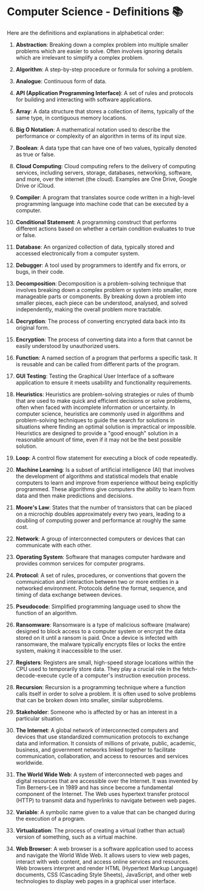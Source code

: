 # Computer Science - Definitions 📚

Here are the definitions and explanations in alphabetical order:

1. **Abstraction**: Breaking down a complex problem into multiple smaller problems which are easier to solve. Often involves ignoring details which are irrelevant to simplify a complex problem.

2. **Algorithm**: A step-by-step procedure or formula for solving a problem.

3. **Analogue**: Continuous form of data.

4. **API (Application Programming Interface)**: A set of rules and protocols for building and interacting with software applications.

5. **Array**: A data structure that stores a collection of items, typically of the same type, in contiguous memory locations.

6. **Big O Notation**: A mathematical notation used to describe the performance or complexity of an algorithm in terms of its input size.

7. **Boolean**: A data type that can have one of two values, typically denoted as true or false.

8. **Cloud Computing**: Cloud computing refers to the delivery of computing services, including servers, storage, databases, networking, software, and more, over the internet (the cloud). Examples are One Drive, Google Drive or iCloud.

9. **Compiler**: A program that translates source code written in a high-level programming language into machine code that can be executed by a computer.

10. **Conditional Statement**: A programming construct that performs different actions based on whether a certain condition evaluates to true or false.

11. **Database**: An organized collection of data, typically stored and accessed electronically from a computer system.

12. **Debugger**: A tool used by programmers to identify and fix errors, or bugs, in their code.

13. **Decomposition**: Decomposition is a problem-solving technique that involves breaking down a complex problem or system into smaller, more manageable parts or components. By breaking down a problem into smaller pieces, each piece can be understood, analysed, and solved independently, making the overall problem more tractable.

14. **Decryption**: The process of converting encrypted data back into its original form.

15. **Encryption**: The process of converting data into a form that cannot be easily understood by unauthorized users.

16. **Function**: A named section of a program that performs a specific task. It is reusable and can be called from different parts of the program.

17. **GUI Testing**: Testing the Graphical User Interface of a software application to ensure it meets usability and functionality requirements.

18. **Heuristics**: Heuristics are problem-solving strategies or rules of thumb that are used to make quick and efficient decisions or solve problems, often when faced with incomplete information or uncertainty. In computer science, heuristics are commonly used in algorithms and problem-solving techniques to guide the search for solutions in situations where finding an optimal solution is impractical or impossible. Heuristics are designed to provide a "good enough" solution in a reasonable amount of time, even if it may not be the best possible solution.

19. **Loop**: A control flow statement for executing a block of code repeatedly.

20. **Machine Learning**: Is a subset of artificial intelligence (AI) that involves the development of algorithms and statistical models that enable computers to learn and improve from experience without being explicitly programmed. These algorithms give computers the ability to learn from data and then make predictions and decisions.

21. **Moore's Law**: States that the number of transistors that can be placed on a microchip doubles approximately every two years, leading to a doubling of computing power and performance at roughly the same cost.

22. **Network**: A group of interconnected computers or devices that can communicate with each other.

23. **Operating System**: Software that manages computer hardware and provides common services for computer programs.

24. **Protocol**: A set of rules, procedures, or conventions that govern the communication and interaction between two or more entities in a networked environment. Protocols define the format, sequence, and timing of data exchange between devices.

25. **Pseudocode**: Simplified programming language used to show the function of an algorithm.

26. **Ransomware**: Ransomware is a type of malicious software (malware) designed to block access to a computer system or encrypt the data stored on it until a ransom is paid. Once a device is infected with ransomware, the malware typically encrypts files or locks the entire system, making it inaccessible to the user.

27. **Registers**: Registers are small, high-speed storage locations within the CPU used to temporarily store data. They play a crucial role in the fetch-decode-execute cycle of a computer's instruction execution process.

28. **Recursion**: Recursion is a programming technique where a function calls itself in order to solve a problem. It is often used to solve problems that can be broken down into smaller, similar subproblems.

29. **Stakeholder**: Someone who is affected by or has an interest in a particular situation.

30. **The Internet**: A global network of interconnected computers and devices that use standardized communication protocols to exchange data and information. It consists of millions of private, public, academic, business, and government networks linked together to facilitate communication, collaboration, and access to resources and services worldwide.

31. **The World Wide Web**: A system of interconnected web pages and digital resources that are accessible over the Internet. It was invented by Tim Berners-Lee in 1989 and has since become a fundamental component of the Internet. The Web uses hypertext transfer protocol (HTTP) to transmit data and hyperlinks to navigate between web pages.

32. **Variable**: A symbolic name given to a value that can be changed during the execution of a program.

33. **Virtualization**: The process of creating a virtual (rather than actual) version of something, such as a virtual machine.

34. **Web Browser**: A web browser is a software application used to access and navigate the World Wide Web. It allows users to view web pages, interact with web content, and access online services and resources. Web browsers interpret and render HTML (Hypertext Markup Language) documents, CSS (Cascading Style Sheets), JavaScript, and other web technologies to display web pages in a graphical user interface.

